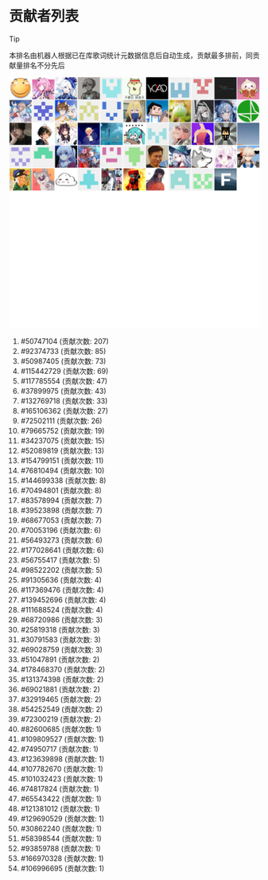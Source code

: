 # 贡献者列表

> [!TIP]
> 本排名由机器人根据已在库歌词统计元数据信息后自动生成，贡献最多排前，同贡献量排名不分先后

![贡献者头像画廊](./CONTRIBUTORS.svg)

1. #50747104 (贡献次数: 207)
2. #92374733 (贡献次数: 85)
3. #50987405 (贡献次数: 73)
4. #115442729 (贡献次数: 69)
5. #117785554 (贡献次数: 47)
6. #37899975 (贡献次数: 43)
7. #132769718 (贡献次数: 33)
8. #165106362 (贡献次数: 27)
9. #72502111 (贡献次数: 26)
10. #79665752 (贡献次数: 19)
11. #34237075 (贡献次数: 15)
12. #52089819 (贡献次数: 13)
13. #154799151 (贡献次数: 11)
14. #76810494 (贡献次数: 10)
15. #144699338 (贡献次数: 8)
16. #70494801 (贡献次数: 8)
17. #83578994 (贡献次数: 7)
18. #39523898 (贡献次数: 7)
19. #68677053 (贡献次数: 7)
20. #70053196 (贡献次数: 6)
21. #56493273 (贡献次数: 6)
22. #177028641 (贡献次数: 6)
23. #56755417 (贡献次数: 5)
24. #98522202 (贡献次数: 5)
25. #91305636 (贡献次数: 4)
26. #117369476 (贡献次数: 4)
27. #139452696 (贡献次数: 4)
28. #111688524 (贡献次数: 4)
29. #68720986 (贡献次数: 3)
30. #25819318 (贡献次数: 3)
31. #30791583 (贡献次数: 3)
32. #69028759 (贡献次数: 3)
33. #51047891 (贡献次数: 2)
34. #178468370 (贡献次数: 2)
35. #131374398 (贡献次数: 2)
36. #69021881 (贡献次数: 2)
37. #32919465 (贡献次数: 2)
38. #54252549 (贡献次数: 2)
39. #72300219 (贡献次数: 2)
40. #82600685 (贡献次数: 1)
41. #109809527 (贡献次数: 1)
42. #74950717 (贡献次数: 1)
43. #123639898 (贡献次数: 1)
44. #107782670 (贡献次数: 1)
45. #101032423 (贡献次数: 1)
46. #74817824 (贡献次数: 1)
47. #65543422 (贡献次数: 1)
48. #121381012 (贡献次数: 1)
49. #129690529 (贡献次数: 1)
50. #30862240 (贡献次数: 1)
51. #58398544 (贡献次数: 1)
52. #93859788 (贡献次数: 1)
53. #166970328 (贡献次数: 1)
54. #106996695 (贡献次数: 1)
